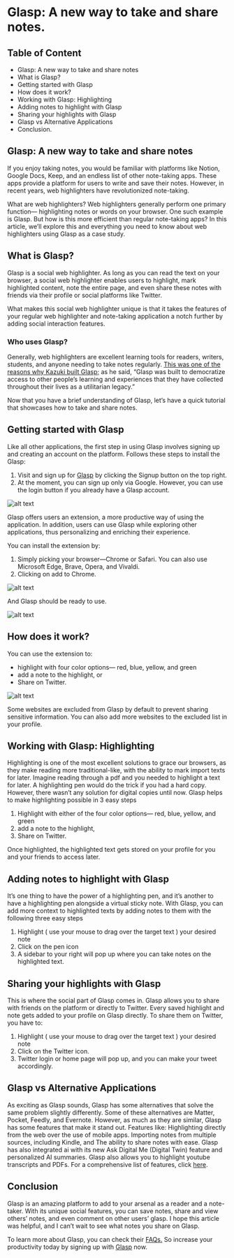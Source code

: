 # Glasp: A new way to take and share notes.

## Table of Content

- Glasp: A new way to take and share notes
- What is Glasp?
- Getting started with Glasp
- How does it work?
- Working with Glasp: Highlighting
- Adding notes to highlight with Glasp
- Sharing your highlights with Glasp
- Glasp vs Alternative Applications
- Conclusion.

## Glasp: A new way to take and share notes

If you enjoy taking notes, you would be familiar with platforms like Notion, Google Docs, Keep, and an endless list of other note-taking apps. These apps provide a platform for users to write and save their notes. However, in recent years, web highlighters have revolutionized note-taking.

What are web highlighters? Web highlighters generally perform one primary function— highlighting notes or words on your browser. One such example is Glasp. But how is this more efficient than regular note-taking apps? In this article, we’ll explore this and everything you need to know about web highlighters using Glasp as a case study.

## What is Glasp?

Glasp is a social web highlighter. As long as you can read the text on your browser, a social web highlighter enables users to highlight, mark highlighted content, note the entire page, and even share these notes with friends via their profile or social platforms like Twitter.

What makes this social web highlighter unique is that it takes the features of your regular web highlighter and note-taking application a notch further by adding social interaction features.

### Who uses Glasp?

Generally, web highlighters are excellent learning tools for readers, writers, students, and anyone needing to take notes regularly. [This was one of the reasons why Kazuki built Glasp;](https://glasp.co/articles/why-are-we-building-glasp) as he said, “Glasp was built to democratize access to other people’s learning and experiences that they have collected throughout their lives as a utilitarian legacy.”

Now that you have a brief understanding of Glasp, let’s have a quick tutorial that showcases how to take and share notes.

## Getting started with Glasp

Like all other applications, the first step in using Glasp involves signing up and creating an account on the platform.
Follows these steps to install the Glasp:

1. Visit and sign up for [Glasp](https://glasp.co/) by clicking the Signup button on the top right.
2. At the moment, you can sign up only via Google. However, you can use the login button if you already have a Glasp account.

![alt text](https://www.google.com/imgres?imgurl=https%3A%2F%2Fwww.blogsaays.com%2Fwp-content%2Fuploads%2F2023%2F02%2FGlasp-AI-summary-for-youtube-videos.png&tbnid=_7LdzAQVeSleQM&vet=12ahUKEwjtxOSt8tn-AhVRpicCHY_wCQwQMygUegUIARDjAQ..i&imgrefurl=https%3A%2F%2Fwww.blogsaays.com%2Fglasp-an-ai-powered-content-summarizer-tool-online-learning%2F&docid=mSJCYj6QNqnSeM&w=1003&h=465&q=glasp%20images&ved=2ahUKEwjtxOSt8tn-AhVRpicCHY_wCQwQMygUegUIARDjAQ)

Glasp offers users an extension, a more productive way of using the application. In addition, users can use Glasp while exploring other applications, thus personalizing and enriching their experience.

You can install the extension by:

1. Simply picking your browser—Chrome or Safari. You can also use Microsoft Edge, Brave, Opera, and Vivaldi.
2. Clicking on add to Chrome.

![alt text](https://www.google.com/imgres?imgurl=https%3A%2F%2Fmiro.medium.com%2Fv2%2Fresize%3Afit%3A1400%2F1*t-XET2teBLqDlGtiJkoDZg.png&tbnid=kjO_oetC6LIvYM&vet=12ahUKEwjO_sv68tn-AhV7pycCHaL1Dt4QMygNegUIARDFAQ..i&imgrefurl=https%3A%2F%2Fmedium.com%2Fglasp%2Fhow-to-see-a-summary-of-a-youtube-video-with-glasp-1411a11408eb%3Fsource%3Duser_profile---------2----------------------------&docid=zQTJuKdxttcUGM&w=1400&h=875&q=glasp%20extension%20images&ved=2ahUKEwjO_sv68tn-AhV7pycCHaL1Dt4QMygNegUIARDFAQ)

And Glasp should be ready to use.

![alt text](https://www.google.com/imgres?imgurl=https%3A%2F%2Faifinder.info%2Fwp-content%2Fuploads%2F2023%2F02%2FGlasp-1024x459.png&tbnid=-eIFOAhtDJr5LM&vet=12ahUKEwjdtpCZ89n-AhW3mScCHWgBB7MQMygtegUIARCcAg..i&imgrefurl=https%3A%2F%2Faifinder.info%2Fai-writing-assistance%2Fglasp%2F&docid=7REiqQYpQg-KnM&w=1024&h=459&itg=1&q=glasp%20images&ved=2ahUKEwjdtpCZ89n-AhW3mScCHWgBB7MQMygtegUIARCcAg)

## How does it work?

You can use the extension to:

- highlight with four color options— red, blue, yellow, and green
- add a note to the highlight, or
- Share on Twitter.

![alt text](https://www.google.com/imgres?imgurl=https%3A%2F%2Fi.ytimg.com%2Fvi%2FPj1r_RMPadI%2Fhqdefault.jpg&tbnid=-4pyJqusStFp0M&vet=12ahUKEwjdtpCZ89n-AhW3mScCHWgBB7MQMygIegUIARDJAQ..i&imgrefurl=https%3A%2F%2Fchrome.google.com%2Fwebstore%2Fdetail%2Fglasp-social-web-highligh%2Fblillmbchncajnhkjfdnincfndboieik&docid=C0XX41m0H6qbuM&w=480&h=360&q=glasp%20images&ved=2ahUKEwjdtpCZ89n-AhW3mScCHWgBB7MQMygIegUIARDJAQ)

Some websites are excluded from Glasp by default to prevent sharing sensitive information. You can also add more websites to the excluded list in your profile.

## Working with Glasp: Highlighting

Highlighting is one of the most excellent solutions to grace our browsers, as they make reading more traditional-like, with the ability to mark import texts for later.
Imagine reading through a pdf and you needed to highlight a text for later. A highlighting pen would do the trick if you had a hard copy. However, there wasn’t any solution for digital copies until now.
Glasp helps to make highlighting possible in 3 easy steps

1. Highlight with either of the four color options— red, blue, yellow, and green
2. add a note to the highlight,
3. Share on Twitter.

Once highlighted, the highlighted text gets stored on your profile for you and your friends to access later.

## Adding notes to highlight with Glasp

It’s one thing to have the power of a highlighting pen, and it’s another to have a highlighting pen alongside a virtual sticky note.
With Glasp, you can add more context to highlighted texts by adding notes to them with the following three easy steps

1. Highlight ( use your mouse to drag over the target text ) your desired note
2. Click on the pen icon
3. A sidebar to your right will pop up where you can take notes on the highlighted text.

## Sharing your highlights with Glasp

This is where the social part of Glasp comes in. Glasp allows you to share with friends on the platform or directly to Twitter.
Every saved highlight and note gets added to your profile on Glasp directly. To share them on Twitter, you have to:

1. Highlight ( use your mouse to drag over the target text ) your desired note
2. Click on the Twitter icon.
3. Twitter login or home page will pop up, and you can make your tweet accordingly.

## Glasp vs Alternative Applications

As exciting as Glasp sounds, Glasp has some alternatives that solve the same problem slightly differently.
Some of these alternatives are Matter, Pocket, Feedly, and Evernote. However, as much as they are similar, Glasp has some features that make it stand out.
Features like:
Highlighting directly from the web over the use of mobile apps.
Importing notes from multiple sources, including Kindle, and
The ability to share notes with ease.
Glasp has also integrated ai with its new Ask Digital Me (Digital Twin) feature and personalized AI summaries.
Glasp also allows you to highlight youtube transcripts and PDFs.
For a comprehensive list of features, click [here](https://blog.glasp.co/features/).

## Conclusion

Glasp is an amazing platform to add to your arsenal as a reader and a note-taker. With its unique social features, you can save notes, share and view others’ notes, and even comment on other users’ glasp.
I hope this article was helpful, and I can’t wait to see what notes you share on Glasp.

To learn more about Glasp, you can check their [FAQs.](https://glasp.co/about) So increase your productivity today by signing up with [Glasp](https://glasp.co/login) now.
